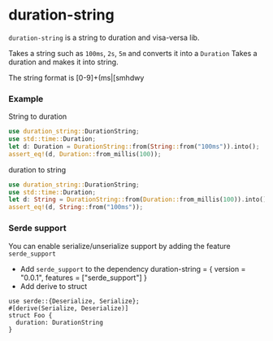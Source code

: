 # duration-string

`duration-string` is a string to duration and visa-versa lib.

Takes a string such as `100ms`, `2s`, `5m` and converts it into a `Duration`
Takes a duration and makes it into string.

The string format is [0-9]+(ms|[smhdwy

### Example

String to duration
```rust
use duration_string::DurationString;
use std::time::Duration;
let d: Duration = DurationString::from(String::from("100ms")).into();
assert_eq!(d, Duration::from_millis(100));
```
duration to string
```rust
use duration_string::DurationString;
use std::time::Duration;
let d: String = DurationString::from(Duration::from_millis(100)).into();
assert_eq!(d, String::from("100ms"));
```

### Serde support
You can enable serialize/unserialize support by adding the feature `serde_support`
- Add `serde_support` to the dependency
duration-string = { version = "0.0.1", features = ["serde_support"] }
- Add derive to struct
```ignore
use serde::{Deserialize, Serialize};
#[derive(Serialize, Deserialize)]
struct Foo {
  duration: DurationString
}
```
